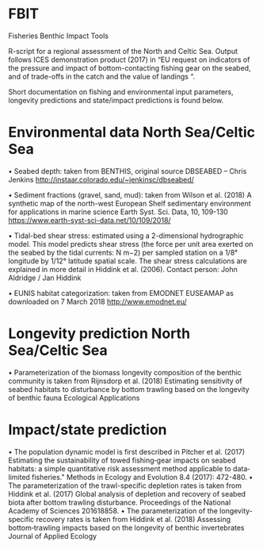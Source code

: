 # FBIT
Fisheries Benthic Impact Tools

R-script for a regional assessment of the North and Celtic Sea. Output follows ICES demonstration product (2017) in “EU request on indicators of the pressure and impact of bottom-contacting fishing gear on the seabed, and of trade-offs in the catch and the value of landings “. 


Short documentation on fishing and environmental input parameters, longevity predictions and state/impact predictions is found below.

# Environmental data North Sea/Celtic Sea
•	Seabed depth: taken from BENTHIS, original source DBSEABED – Chris Jenkins http://instaar.colorado.edu/~jenkinsc/dbseabed/

•	Sediment fractions (gravel, sand, mud): taken from Wilson et al. (2018) A synthetic map of the north-west European Shelf sedimentary environment for applications in marine science Earth Syst. Sci. Data, 10, 109-130 https://www.earth-syst-sci-data.net/10/109/2018/

•	Tidal-bed shear stress: estimated using a 2-dimensional hydrographic model. This model predicts shear stress (the force per unit area exerted on the seabed by the tidal currents: N m−2) per sampled station on a 1/8° longitude by 1/12° latitude spatial scale. The shear stress calculations are explained in more detail in Hiddink et al. (2006). Contact person: John Aldridge / Jan Hiddink

•	EUNIS habitat categorization: taken from EMODNET EUSEAMAP as downloaded on 7 March 2018 http://www.emodnet.eu/

# Longevity prediction North Sea/Celtic Sea
•	Parameterization of the biomass longevity composition of the benthic community is taken from Rijnsdorp et al. (2018) Estimating sensitivity of seabed habitats to disturbance by bottom trawling based on the longevity of benthic fauna Ecological Applications 

# Impact/state prediction
•	The population dynamic model is first described in Pitcher et al. (2017) Estimating the sustainability of towed fishing‐gear impacts on seabed habitats: a simple quantitative risk assessment method applicable to data‐limited fisheries." Methods in Ecology and Evolution 8.4 (2017): 472-480.
•	The parameterization of the trawl-specific depletion rates is taken from Hiddink et al. (2017) Global analysis of depletion and recovery of seabed biota after bottom trawling disturbance. Proceedings of the National Academy of Sciences 201618858.
•	The parameterization of the longevity-specific recovery rates is taken from Hiddink et al. (2018) Assessing bottom‐trawling impacts based on the longevity of benthic invertebrates Journal of Applied Ecology 


